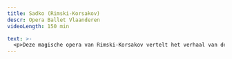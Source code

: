 ```yaml
---
title: Sadko (Rimski-Korsakov)
descr: Opera Ballet Vlaanderen
videoLength: 150 min

text: >-
  <p>Deze magische opera van Rimski-Korsakov vertelt het verhaal van de kunstenaar Sadko die met zijn kunst de anderen ervan wil overtuigen het isolement te doorbreken en nieuwe werelden te ontsluiten. Zijn droom wordt echter vijandig onthaald. Alleen Volkhova, de dochter van de zeekoning, betoverd door Sadko’s muziek, helpt hem zijn visionaire ideeën te realiseren.<br><br>Rimski-Korsakov baseerde zich voor Sadko op een middel­eeuwse ‘bylina’ of epos over de gelijknamige avonturier, handelaar en minnestreel, en verweefde die met diverse zeelegenden. Schipperend tussen mensen- en zeewereld en tussen mythe en werkelijkheid verschijnt Sadko als een Slavische variant van zowel Orfeus als Odysseus. Hij belichaamt de scheppende kracht van de fantasie die de strijd aanbindt met de realiteit. <br><br>Terwijl regisseur Daniel Kramer Sadko leest als een innerlijke reis tussen een mannelijke, exploratieve en een vrouwelijke, spirituele kijk op de wereld, verbond Rimski-Korsakov in zijn door en door lyrische partituur Russische volksmuziek en meeslepende ballades met een wervelende orkestratie. Na een Tsjaikovski-drieluik, Lady Macbeth van Mtsensk (Sjostakovitsj) en Khovansjtsjina (Moesorgski) zet Opera Ballet Vlaanderen zijn boeiende exploratie van de Russische opera verder onder de gedreven muzikale leiding van Dmitri Jurowski.<br><br>Als Sadko horen we de jonge Georgische tenor Zurab Zurabishvili, die stilaan aan een internationale doorbraak begint. De Amerikaanse sopraan Betsy Horne vertolkt de rol van de zeeprinses Volkhova en kent daarmee haar Belgische debuut. De bas Anatoli Kotscherga kruipt in de rol van de Zeekoning.<br></p><p><strong>Credits</strong><br><br>Muzikale leiding: Dmitri Jurowski<br>Regie: Daniel Kramer<br>Scenografie: Annette Murschetz<br>Kostuums: Constance Hoffman<br>Licht: Charles Balfour<br>Video: Darrel Maloney<br>Dramaturgie: Luc Joosten<br>Koorleiding: Jan Schweiger<br><br>Sadko : Zurab Zurabishvili<br>Volkhova: Betsy Horne<br>De zeekoning: Anatoli Kotscherga<br>Ljoebava Boesnayevna: Victoria Yarovaya<br>Nezhata: Raehann Bryce-Davis<br>Sopel: Michael J. Scott<br>De Varangische handelaar: Tijl Faveyts<br>De Indische handelaar: Adam Smith<br>De Venetiaanse handelaar: Pavel Yankovsky<br>De Verschijning: Pavel Yankovsky<br>Doeda: Evgeny Solodovnikov<br>Foma Nazaritsj: Stephan Adriaens<br>Loeka Zinovitsj: Patrick Cromheeke<br>Orkest: Symfonisch Orkest Opera Ballet Vlaanderen<br>Koor: Koor Opera Ballet Vlaanderen</p><p>Opname door <a href="http://www.beeldstorm.be" target="_blank">Beeldstorm</a> olv Jan Bosteels<br></p>
---
```

